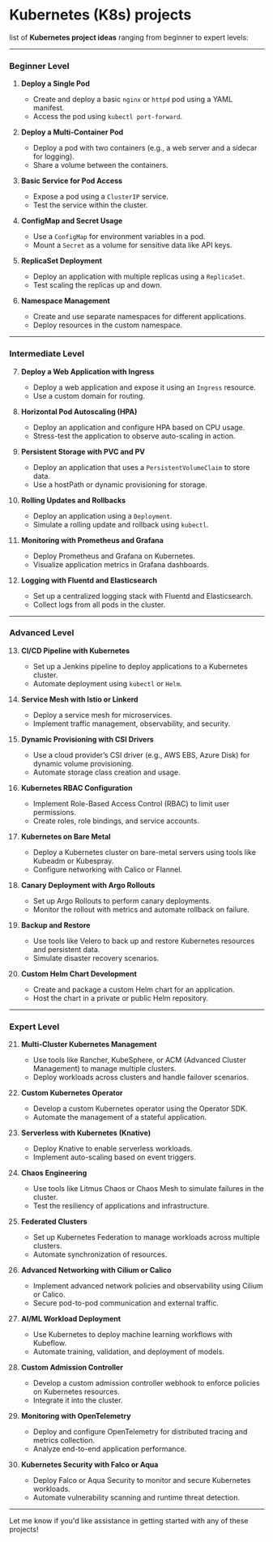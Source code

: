 <h1>Kubernetes (K8s) projects</h1>

 list of **Kubernetes project ideas** ranging from beginner to expert levels:

---

### **Beginner Level**
1. **Deploy a Single Pod**  
   - Create and deploy a basic `nginx` or `httpd` pod using a YAML manifest.  
   - Access the pod using `kubectl port-forward`.

2. **Deploy a Multi-Container Pod**  
   - Deploy a pod with two containers (e.g., a web server and a sidecar for logging).  
   - Share a volume between the containers.

3. **Basic Service for Pod Access**  
   - Expose a pod using a `ClusterIP` service.  
   - Test the service within the cluster.

4. **ConfigMap and Secret Usage**  
   - Use a `ConfigMap` for environment variables in a pod.  
   - Mount a `Secret` as a volume for sensitive data like API keys.

5. **ReplicaSet Deployment**  
   - Deploy an application with multiple replicas using a `ReplicaSet`.  
   - Test scaling the replicas up and down.

6. **Namespace Management**  
   - Create and use separate namespaces for different applications.  
   - Deploy resources in the custom namespace.

---

### **Intermediate Level**
7. **Deploy a Web Application with Ingress**  
   - Deploy a web application and expose it using an `Ingress` resource.  
   - Use a custom domain for routing.

8. **Horizontal Pod Autoscaling (HPA)**  
   - Deploy an application and configure HPA based on CPU usage.  
   - Stress-test the application to observe auto-scaling in action.

9. **Persistent Storage with PVC and PV**  
   - Deploy an application that uses a `PersistentVolumeClaim` to store data.  
   - Use a hostPath or dynamic provisioning for storage.

10. **Rolling Updates and Rollbacks**  
    - Deploy an application using a `Deployment`.  
    - Simulate a rolling update and rollback using `kubectl`.

11. **Monitoring with Prometheus and Grafana**  
    - Deploy Prometheus and Grafana on Kubernetes.  
    - Visualize application metrics in Grafana dashboards.

12. **Logging with Fluentd and Elasticsearch**  
    - Set up a centralized logging stack with Fluentd and Elasticsearch.  
    - Collect logs from all pods in the cluster.

---

### **Advanced Level**
13. **CI/CD Pipeline with Kubernetes**  
    - Set up a Jenkins pipeline to deploy applications to a Kubernetes cluster.  
    - Automate deployment using `kubectl` or `Helm`.

14. **Service Mesh with Istio or Linkerd**  
    - Deploy a service mesh for microservices.  
    - Implement traffic management, observability, and security.

15. **Dynamic Provisioning with CSI Drivers**  
    - Use a cloud provider’s CSI driver (e.g., AWS EBS, Azure Disk) for dynamic volume provisioning.  
    - Automate storage class creation and usage.

16. **Kubernetes RBAC Configuration**  
    - Implement Role-Based Access Control (RBAC) to limit user permissions.  
    - Create roles, role bindings, and service accounts.

17. **Kubernetes on Bare Metal**  
    - Deploy a Kubernetes cluster on bare-metal servers using tools like Kubeadm or Kubespray.  
    - Configure networking with Calico or Flannel.

18. **Canary Deployment with Argo Rollouts**  
    - Set up Argo Rollouts to perform canary deployments.  
    - Monitor the rollout with metrics and automate rollback on failure.

19. **Backup and Restore**  
    - Use tools like Velero to back up and restore Kubernetes resources and persistent data.  
    - Simulate disaster recovery scenarios.

20. **Custom Helm Chart Development**  
    - Create and package a custom Helm chart for an application.  
    - Host the chart in a private or public Helm repository.

---

### **Expert Level**
21. **Multi-Cluster Kubernetes Management**  
    - Use tools like Rancher, KubeSphere, or ACM (Advanced Cluster Management) to manage multiple clusters.  
    - Deploy workloads across clusters and handle failover scenarios.

22. **Custom Kubernetes Operator**  
    - Develop a custom Kubernetes operator using the Operator SDK.  
    - Automate the management of a stateful application.

23. **Serverless with Kubernetes (Knative)**  
    - Deploy Knative to enable serverless workloads.  
    - Implement auto-scaling based on event triggers.

24. **Chaos Engineering**  
    - Use tools like Litmus Chaos or Chaos Mesh to simulate failures in the cluster.  
    - Test the resiliency of applications and infrastructure.

25. **Federated Clusters**  
    - Set up Kubernetes Federation to manage workloads across multiple clusters.  
    - Automate synchronization of resources.

26. **Advanced Networking with Cilium or Calico**  
    - Implement advanced network policies and observability using Cilium or Calico.  
    - Secure pod-to-pod communication and external traffic.

27. **AI/ML Workload Deployment**  
    - Use Kubernetes to deploy machine learning workflows with Kubeflow.  
    - Automate training, validation, and deployment of models.

28. **Custom Admission Controller**  
    - Develop a custom admission controller webhook to enforce policies on Kubernetes resources.  
    - Integrate it into the cluster.

29. **Monitoring with OpenTelemetry**  
    - Deploy and configure OpenTelemetry for distributed tracing and metrics collection.  
    - Analyze end-to-end application performance.

30. **Kubernetes Security with Falco or Aqua**  
    - Deploy Falco or Aqua Security to monitor and secure Kubernetes workloads.  
    - Automate vulnerability scanning and runtime threat detection.

---

Let me know if you'd like assistance in getting started with any of these projects!
